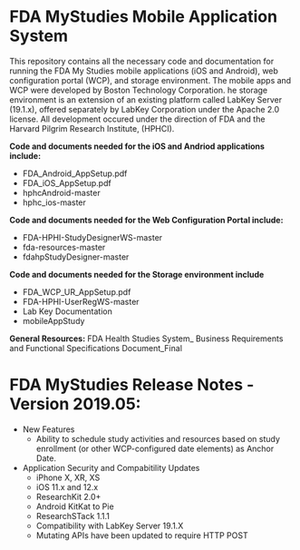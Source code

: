 # FDA MyStudies Mobile Application System
This repository contains all the necessary code and documentation for running the FDA My Studies mobile applications (iOS and Android), web configuration 
portal (WCP), and storage environment. The mobile apps and WCP were developed by Boston Technology Corporation. 
he storage environment is an extension of an existing platform called LabKey Server (19.1.x), offered separately by LabKey Corporation under the Apache 2.0 license. All development occured under the 
direction of FDA and the Harvard Pilgrim Research Institute, (HPHCI).

<b>Code and documents needed for the iOS and Andriod applications include:</b>
<ul>
<li>FDA_Android_AppSetup.pdf
<li>FDA_iOS_AppSetup.pdf
<li>hphcAndroid-master
<li>hphc_ios-master
</ul>

<b>Code and documents needed for the Web Configuration Portal include:</b>
<ul>
<li>FDA-HPHI-StudyDesignerWS-master
<li>fda-resources-master
<li>fdahpStudyDesigner-master
</ul>

<b>Code and documents needed for the Storage environment include</b>
<ul>
<li>FDA_WCP_UR_AppSetup.pdf
<li>FDA-HPHI-UserRegWS-master
<li>Lab Key Documentation
<li>mobileAppStudy
</ul>

<b>General Resources:</b> FDA Health Studies System_ Business Requirements and Functional Specifications Document_Final


# FDA MyStudies Release Notes - Version 2019.05:
<ul>
 <li>New Features
 <ul><li>Ability to schedule study activities and resources based on study enrollment (or other WCP-configured date elements) as Anchor Date.</ul>
<li>Application Security and Compabitility Updates
  <ul>
<li>iPhone X, XR, XS 
<li>iOS 11.x  and 12.x 
<li>ResearchKit 2.0+ 
<li>Android KitKat to Pie
<li>ResearchSTack 1.1.1
 <li> Compatibility with LabKey Server 19.1.X
   <li> Mutating APIs have been updated to require HTTP POST </ul>
 </ul>
